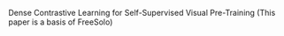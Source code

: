 Dense Contrastive Learning for Self-Supervised Visual Pre-Training
(This paper is a basis of FreeSolo)
